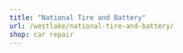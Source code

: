 ```yaml
---
title: "National Tire and Battery"
url: /westlake/national-tire-and-battery/
shop: car repair
---
```

